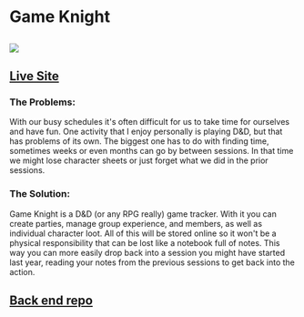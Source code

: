 # Game Knight

## ![](https://i.imgur.com/yw5GacI.png)

## [Live Site](https://drill-3-3235a.firebaseapp.com/#/)

### The Problems:

With our busy schedules it's often difficult for us to take time for ourselves and have fun. One activity that I enjoy personally is playing D&D, but that has problems of its own. The biggest one has to do with finding time, sometimes weeks or even months can go by between sessions. In that time we might lose character sheets or just forget what we did in the prior sessions.

### The Solution:

Game Knight is a D&D (or any RPG really) game tracker. With it you can create parties, manage group experience, and members, as well as individual character loot. All of this will be stored online so it won't be a physical responsibility that can be lost like a notebook full of notes. This way you can more easily drop back into a session you might have started last year, reading your notes from the previous sessions to get back into the action.

## [Back end repo](https://github.com/trujilloj/gameknightserver)
